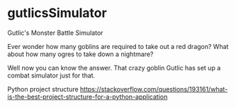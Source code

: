 # gutlicsSimulator
Gutlic's Monster Battle Simulator

Ever wonder how many goblins are required to take out a red dragon?  What about how many ogres to take down a nightmare?

Well now you can know the answer.  That crazy goblin Gutlic has set up a combat simulator just for that.

Python project structure
https://stackoverflow.com/questions/193161/what-is-the-best-project-structure-for-a-python-application
